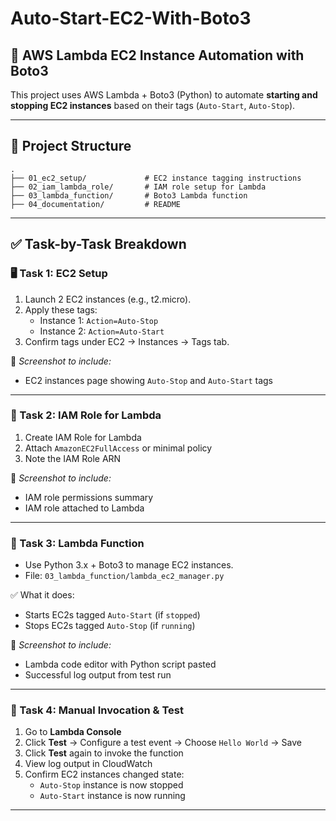 # Auto-Start-EC2-With-Boto3

## 🚀 AWS Lambda EC2 Instance Automation with Boto3

This project uses AWS Lambda + Boto3 (Python) to automate **starting and stopping EC2 instances** based on their tags (`Auto-Start`, `Auto-Stop`).

---

## 📁 Project Structure

```
.
├── 01_ec2_setup/             # EC2 instance tagging instructions
├── 02_iam_lambda_role/       # IAM role setup for Lambda
├── 03_lambda_function/       # Boto3 Lambda function
├── 04_documentation/         # README
```

---

## ✅ Task-by-Task Breakdown

### 🖥️ Task 1: EC2 Setup

1. Launch 2 EC2 instances (e.g., t2.micro).
2. Apply these tags:
   - Instance 1: `Action=Auto-Stop`
   - Instance 2: `Action=Auto-Start`
3. Confirm tags under EC2 → Instances → Tags tab.

📸 _Screenshot to include:_
- EC2 instances page showing `Auto-Stop` and `Auto-Start` tags

---

### 🔐 Task 2: IAM Role for Lambda

1. Create IAM Role for Lambda
2. Attach `AmazonEC2FullAccess` or minimal policy
3. Note the IAM Role ARN

📸 _Screenshot to include:_
- IAM role permissions summary
- IAM role attached to Lambda

---

### 🐍 Task 3: Lambda Function

- Use Python 3.x + Boto3 to manage EC2 instances.
- File: `03_lambda_function/lambda_ec2_manager.py`

✅ What it does:
- Starts EC2s tagged `Auto-Start` (if `stopped`)
- Stops EC2s tagged `Auto-Stop` (if `running`)

📸 _Screenshot to include:_
- Lambda code editor with Python script pasted
- Successful log output from test run

---

### 🧪 Task 4: Manual Invocation & Test

1. Go to **Lambda Console**
2. Click **Test** → Configure a test event → Choose `Hello World` → Save
3. Click **Test** again to invoke the function
4. View log output in CloudWatch
5. Confirm EC2 instances changed state:
   - `Auto-Stop` instance is now stopped
   - `Auto-Start` instance is now running

---

